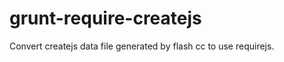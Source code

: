 grunt-require-createjs
======================

Convert createjs data file generated by flash cc to use requirejs.
